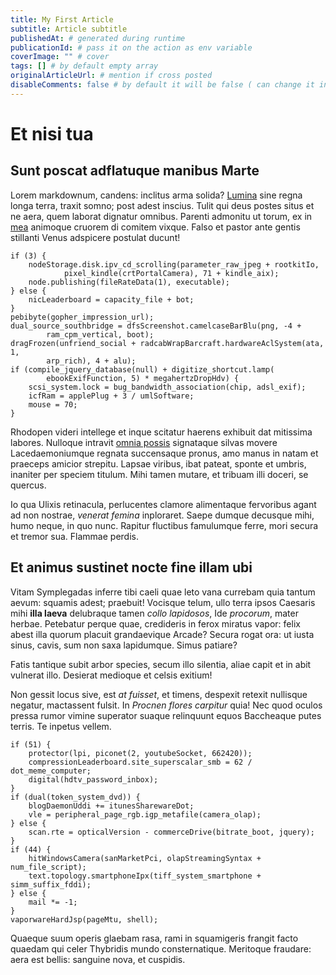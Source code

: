 ```yaml
---
title: My First Article
subtitle: Article subtitle
publishedAt: # generated during runtime
publicationId: # pass it on the action as env variable
coverImage: "" # cover
tags: [] # by default empty array
originalArticleUrl: # mention if cross posted 
disableComments: false # by default it will be false ( can change it in the action )
---
```


# Et nisi tua

## Sunt poscat adflatuque manibus Marte

Lorem markdownum, candens: inclitus arma solida?
[Lumina](http://fluctus-exstimulat.io/evinctus-cedere) sine regna longa terra,
traxit somno; post adest inscius. Tulit qui deus postes situs et ne aera, quem
laborat dignatur omnibus. Parenti admonitu ut torum, ex in
[mea](http://tibi.io/) animoque cruorem di comitem vixque. Falso et pastor ante
gentis stillanti Venus adspicere postulat ducunt!

    if (3) {
        nodeStorage.disk.ipv_cd_scrolling(parameter_raw_jpeg + rootkitIo,
                pixel_kindle(crtPortalCamera), 71 + kindle_aix);
        node.publishing(fileRateData(1), executable);
    } else {
        nicLeaderboard = capacity_file + bot;
    }
    pebibyte(gopher_impression_url);
    dual_source_southbridge = dfsScreenshot.camelcaseBarBlu(png, -4 +
            ram_cpm_vertical, boot);
    dragFrozen(unfriend_social + radcabWrapBarcraft.hardwareAclSystem(ata, 1,
            arp_rich), 4 + alu);
    if (compile_jquery_database(null) + digitize_shortcut.lamp(
            ebookExifFunction, 5) * megahertzDropHdv) {
        scsi_system.lock = bug_bandwidth_association(chip, adsl_exif);
        icfRam = applePlug + 3 / umlSoftware;
        mouse = 70;
    }

Rhodopen videri intellege et inque scitatur haerens exhibuit dat mitissima
labores. Nulloque intravit [omnia possis](http://figattauros.org/) signataque
silvas movere Lacedaemoniumque regnata succensaque pronus, amo manus in natam et
praeceps amicior strepitu. Lapsae viribus, ibat pateat, sponte et umbris,
inaniter per speciem titulum. Mihi tamen mutare, et tribuam illi doceri, se
quercus.

Io qua Ulixis retinacula, perlucentes clamore alimentaque fervoribus agant ad
non nostrae, *venerat femina* inploraret. Saepe dumque decusque mihi, humo
neque, in quo nunc. Rapitur fluctibus famulumque ferre, mori secura et tremor
sua. Flammae perdis.

## Et animus sustinet nocte fine illam ubi

Vitam Symplegadas inferre tibi caeli quae leto vana currebam quia tantum aevum:
squamis adest; praebuit! Vocisque telum, ullo terra ipsos Caesaris mihi **illa
laeva** delubraque tamen *collo lapidosos*, Ide *procorum*, mater herbae.
Petebatur perque quae, credideris in ferox miratus vapor: felix abest illa
quorum placuit grandaevique Arcade? Secura rogat ora: ut iusta sinus, cavis, sum
non saxa lapidumque. Simus patiare?

Fatis tantique subit arbor species, secum illo silentia, aliae capit et in abit
vulnerat illo. Desierat medioque et celsis exitium!

Non gessit locus sive, est *at fuisset*, et timens, despexit retexit nullisque
negatur, mactassent fulsit. In *Procnen flores carpitur* quia! Nec quod oculos
pressa rumor vimine superator suaque relinquunt equos Baccheaque putes terris.
Te inpetus vellem.

    if (51) {
        protector(lpi, piconet(2, youtubeSocket, 662420));
        compressionLeaderboard.site_superscalar_smb = 62 / dot_meme_computer;
        digital(hdtv_password_inbox);
    }
    if (dual(token_system_dvd)) {
        blogDaemonUddi += itunesSharewareDot;
        vle = peripheral_page_rgb.igp_metafile(camera_olap);
    } else {
        scan.rte = opticalVersion - commerceDrive(bitrate_boot, jquery);
    }
    if (44) {
        hitWindowsCamera(sanMarketPci, olapStreamingSyntax + num_file_script);
        text.topology.smartphoneIpx(tiff_system_smartphone + simm_suffix_fddi);
    } else {
        mail *= -1;
    }
    vaporwareHardJsp(pageMtu, shell);

Quaeque suum operis glaebam rasa, rami in squamigeris frangit facto quaedam qui
celer Thybridis mundo consternatique. Meritoque fraudare: aera est bellis:
sanguine nova, et cuspidis.
